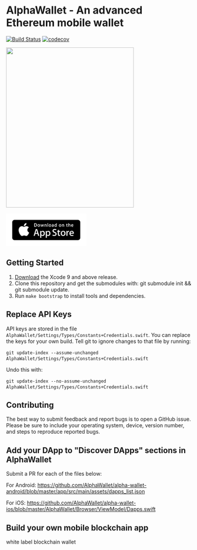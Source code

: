 # AlphaWallet - An advanced Ethereum mobile wallet

[![Build Status](https://travis-ci.com/AlphaWallet/alpha-wallet-ios.svg?branch=master)](https://travis-ci.com/AlphaWallet/alpha-wallet-ios.svg?branch=master)
[![codecov](https://codecov.io/gh/AlphaWallet/alpha-wallet-ios/branch/master/graph/badge.svg)](https://codecov.io/gh/AlphaWallet/alpha-wallet-ios)

[<img src="https://alphawallet.com/wp-content/uploads/2020/03/aw_coverphoto-comp.jpg" width="347" height="434">](https://alphawallet.com/)

[<img src=resources/app-store-badge.png height="88">](https://itunes.apple.com/us/app/alphawallet/id1358230430?ls=1&mt=8)

## Getting Started

1. [Download](https://developer.apple.com/xcode/download/) the Xcode 9 and above release.
2. Clone this repository and get the submodules with: git submodule init && git submodule update.
3. Run `make bootstrap` to install tools and dependencies.

## Replace API Keys

API keys are stored in the file `AlphaWallet/Settings/Types/Constants+Credentials.swift`. You can replace the keys for your own build. Tell git to ignore changes to that file by running:

```
git update-index --assume-unchanged AlphaWallet/Settings/Types/Constants+Credentials.swift
```

Undo this with:

```
git update-index --no-assume-unchanged AlphaWallet/Settings/Types/Constants+Credentials.swift
```

## Contributing

The best way to submit feedback and report bugs is to open a GitHub issue.
Please be sure to include your operating system, device, version number, and
steps to reproduce reported bugs. 

## Add your DApp to "Discover DApps" sections in AlphaWallet

Submit a PR for each of the files below:

For Android:
<https://github.com/AlphaWallet/alpha-wallet-android/blob/master/app/src/main/assets/dapps_list.json>

For iOS:
<https://github.com/AlphaWallet/alpha-wallet-ios/blob/master/AlphaWallet/Browser/ViewModel/Dapps.swift>

## Build your own mobile blockchain app
white label blockchain wallet

